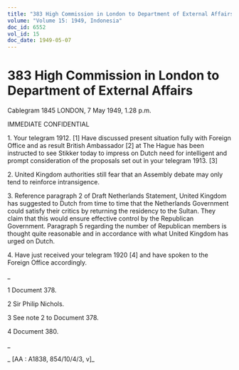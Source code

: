 ```yaml
---
title: "383 High Commission in London to Department of External Affairs"
volume: "Volume 15: 1949, Indonesia"
doc_id: 6552
vol_id: 15
doc_date: 1949-05-07
---
```


# 383 High Commission in London to Department of External Affairs

Cablegram 1845 LONDON, 7 May 1949, 1.28 p.m.

IMMEDIATE CONFIDENTIAL

1\. Your telegram 1912. [1] Have discussed present situation fully with Foreign Office and as result British Ambassador [2] at The Hague has been instructed to see Stikker today to impress on Dutch need for intelligent and prompt consideration of the proposals set out in your telegram 1913. [3]

2\. United Kingdom authorities still fear that an Assembly debate may only tend to reinforce intransigence.

3\. Reference paragraph 2 of Draft Netherlands Statement, United Kingdom has suggested to Dutch from time to time that the Netherlands Government could satisfy their critics by returning the residency to the Sultan. They claim that this would ensure effective control by the Republican Government. Paragraph 5 regarding the number of Republican members is thought quite reasonable and in accordance with what United Kingdom has urged on Dutch.

4\. Have just received your telegram 1920 [4] and have spoken to the Foreign Office accordingly.

_

1 Document 378.

2 Sir Philip Nichols.

3 See note 2 to Document 378.

4 Document 380.

_

_ [AA : A1838, 854/10/4/3, v]_
